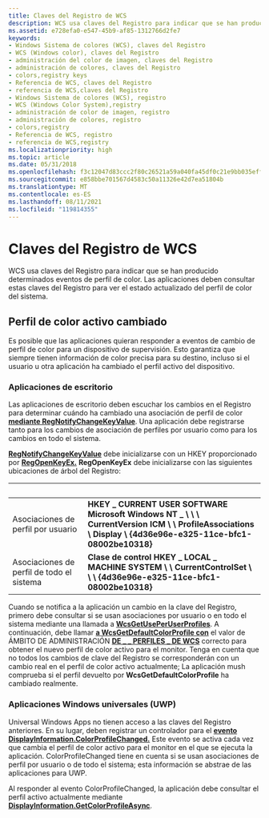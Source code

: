 ```yaml
---
title: Claves del Registro de WCS
description: WCS usa claves del Registro para indicar que se han producido determinados eventos de perfil de color. Las aplicaciones deben consultar estas claves del Registro para ver el estado actualizado del perfil de color del sistema.
ms.assetid: e728efa0-e547-45b9-af85-1312766d2fe7
keywords:
- Windows Sistema de colores (WCS), claves del Registro
- WCS (Windows color), claves del Registro
- administración del color de imagen, claves del Registro
- administración de colores, claves del Registro
- colors,registry keys
- Referencia de WCS, claves del Registro
- referencia de WCS,claves del Registro
- Windows Sistema de colores (WCS), registro
- WCS (Windows Color System),registry
- administración de color de imagen, registro
- administración de colores, registro
- colors,registry
- Referencia de WCS, registro
- referencia de WCS,registry
ms.localizationpriority: high
ms.topic: article
ms.date: 05/31/2018
ms.openlocfilehash: f3c12047d83ccc2f80c26521a59a040fa45df0c21e9bb035efff6ed5d38e8827
ms.sourcegitcommit: e858bbe701567d4583c50a11326e42d7ea51804b
ms.translationtype: MT
ms.contentlocale: es-ES
ms.lasthandoff: 08/11/2021
ms.locfileid: "119814355"
---
```

# <a name="wcs-registry-keys"></a>Claves del Registro de WCS

WCS usa claves del Registro para indicar que se han producido determinados eventos de perfil de color. Las aplicaciones deben consultar estas claves del Registro para ver el estado actualizado del perfil de color del sistema.

## <a name="active-color-profile-changed"></a>Perfil de color activo cambiado

Es posible que las aplicaciones quieran responder a eventos de cambio de perfil de color para un dispositivo de supervisión. Esto garantiza que siempre tienen información de color precisa para su destino, incluso si el usuario u otra aplicación ha cambiado el perfil activo del dispositivo.

### <a name="desktop-applications"></a>Aplicaciones de escritorio

Las aplicaciones de escritorio deben escuchar los cambios en el Registro para determinar cuándo ha cambiado una asociación de perfil de color [**mediante RegNotifyChangeKeyValue**](/windows/win32/api/winreg/nf-winreg-regnotifychangekeyvalue). Una aplicación debe registrarse tanto para los cambios de asociación de perfiles por usuario como para los cambios en todo el sistema.

[**RegNotifyChangeKeyValue**](/windows/win32/api/winreg/nf-winreg-regnotifychangekeyvalue) debe inicializarse con un HKEY proporcionado por [**RegOpenKeyEx.**](/windows/win32/api/winreg/nf-winreg-regopenkeyexa) **RegOpenKeyEx** debe inicializarse con las siguientes ubicaciones de árbol del Registro:



|    &nbsp;  |  &nbsp;      | 
|----------------------------------|----------------------------------------------------------------------------------------------------------------------------------------------------|
| Asociaciones de perfil por usuario    | **HKEY \_ CURRENT USER SOFTWARE Microsoft Windows NT \_ \\ \\ \\ CurrentVersion ICM \\ \\ ProfileAssociations \\ Display \\ {4d36e96e-e325-11ce-bfc1-08002be10318}** |
| Asociaciones de perfil de todo el sistema | **Clase de control HKEY \_ LOCAL \_ MACHINE SYSTEM \\ \\ CurrentControlSet \\ \\ \\ {4d36e96e-e325-11ce-bfc1-08002be10318}**                                        |



 

Cuando se notifica a la aplicación un cambio en la clave del Registro, primero debe consultar si se usan asociaciones por usuario o en todo el sistema mediante una llamada a [**WcsGetUsePerUserProfiles**](/windows/win32/api/icm/nf-icm-wcsgetdefaultrenderingintent). A continuación, debe llamar [**a WcsGetDefaultColorProfile con**](/windows/win32/api/icm/nf-icm-wcsgetdefaultcolorprofile) el valor de ÁMBITO DE ADMINISTRACIÓN [**DE \_ \_ PERFILES \_ DE WCS**](/windows/win32/api/icm/ne-icm-wcs_profile_management_scope) correcto para obtener el nuevo perfil de color activo para el monitor. Tenga en cuenta que no todos los cambios de clave del Registro se corresponderán con un cambio real en el perfil de color activo actualmente; La aplicación mush comprueba si el perfil devuelto por **WcsGetDefaultColorProfile** ha cambiado realmente.

### <a name="universal-windows-uwp-apps"></a>Aplicaciones Windows universales (UWP)

Universal Windows Apps no tienen acceso a las claves del Registro anteriores. En su lugar, deben registrar un controlador para el [**evento DisplayInformation.ColorProfileChanged.**](/uwp/api/Windows.Graphics.Display.DisplayInformation) Este evento se activa cada vez que cambia el perfil de color activo para el monitor en el que se ejecuta la aplicación. ColorProfileChanged tiene en cuenta si se usan asociaciones de perfil por usuario o de todo el sistema; esta información se abstrae de las aplicaciones para UWP.

Al responder al evento ColorProfileChanged, la aplicación debe consultar el perfil activo actualmente mediante [**DisplayInformation.GetColorProfileAsync**](/uwp/api/Windows.Graphics.Display.DisplayInformation).

 

 
